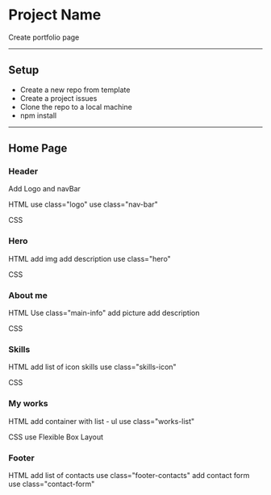 # Project Name

Create portfolio page

---

## Setup

- Create a new repo from template
- Create a project issues
- Clone the repo to a local machine
- npm install

---

## Home Page

### Header

Add Logo and navBar

HTML
use class="logo"
use class="nav-bar"

CSS

### Hero

HTML
add img
add description
use class="hero"

CSS

### About me

HTML
Use class="main-info"
add picture
add description

CSS

### Skills

HTML
add list of icon skills
use class="skills-icon"

CSS

### My works

HTML
add container with list - ul
use class="works-list"

CSS
use Flexible Box Layout

### Footer

HTML
add list of contacts
use class="footer-contacts"
add contact form
use class="contact-form"
